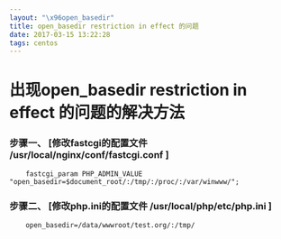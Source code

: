 ```yaml
---
layout: "\x96open_basedir"
title: open_basedir restriction in effect 的问题
date: 2017-03-15 13:22:28
tags: centos 
---
```


出现open_basedir restriction in effect 的问题的解决方法
============

### 步骤一、 [修改fastcgi的配置文件 /usr/local/nginx/conf/fastcgi.conf   ]

        fastcgi_param PHP_ADMIN_VALUE "open_basedir=$document_root/:/tmp/:/proc/:/var/winwww/";

### 步骤二、 [修改php.ini的配置文件 /usr/local/php/etc/php.ini   ]

        open_basedir=/data/wwwroot/test.org/:/tmp/

